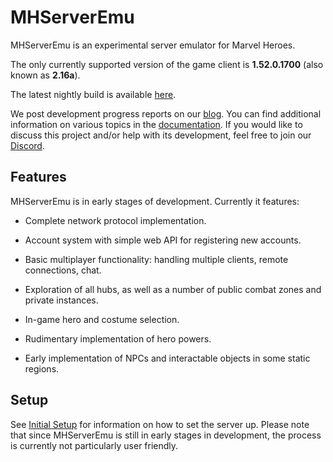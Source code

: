 # MHServerEmu

MHServerEmu is an experimental server emulator for Marvel Heroes.

The only currently supported version of the game client is **1.52.0.1700** (also known as **2.16a**).

The latest nightly build is available [here](https://nightly.link/Crypto137/MHServerEmu/workflows/nightly-release-windows-x64/master?preview).

We post development progress reports on our [blog](https://crypto137.github.io/MHServerEmu/). You can find additional information on various topics in the [documentation](./docs/Index.md). If you would like to discuss this project and/or help with its development, feel free to join our [Discord](https://discord.gg/hjR8Bj52t3).

## Features

MHServerEmu is in early stages of development. Currently it features:

- Complete network protocol implementation.

- Account system with simple web API for registering new accounts.

- Basic multiplayer functionality: handling multiple clients, remote connections, chat.

- Exploration of all hubs, as well as a number of public combat zones and private instances.

- In-game hero and costume selection.

- Rudimentary implementation of hero powers.

- Early implementation of NPCs and interactable objects in some static regions.

## Setup

See [Initial Setup](./docs/Setup/InitialSetup.md) for information on how to set the server up. Please note that since MHServerEmu is still in early stages in development, the process is currently not particularly user friendly.
